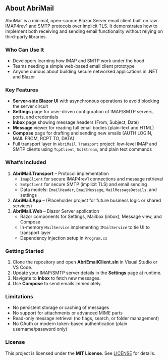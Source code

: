 ## About AbriMail

AbriMail is a minimal, open-source Blazor Server email client built on raw IMAP4rev1 and SMTP protocols over implicit TLS. It demonstrates how to implement both receiving and sending email functionality without relying on third-party libraries.

### Who Can Use It

- Developers learning how IMAP and SMTP work under the hood
- Teams needing a simple web-based email client prototype
- Anyone curious about building secure networked applications in .NET and Blazor

### Key Features

- **Server-side Blazor UI** with asynchronous operations to avoid blocking the server circuit
- **Settings** page for user-driven configuration of IMAP/SMTP servers, ports, and credentials
- **Inbox** page showing message headers (From, Subject, Date)
- **Message** viewer for reading full email bodies (plain-text and HTML)
- **Compose** page for drafting and sending new emails (AUTH LOGIN, MAIL FROM, RCPT TO, DATA)
- Full transport layer in `AbriMail.Transport` project: low-level IMAP and SMTP clients using `TcpClient`, `SslStream`, and plain text commands

### What’s Included

1. **AbriMail.Transport** – Protocol implementation
   - `ImapClient` for secure IMAP4rev1 connections and message retrieval
   - `SmtpClient` for secure SMTP (implicit TLS) and email sending
   - Data models: `EmailHeader`, `EmailMessage`, `MailMessageDetails`, and settings
2. **AbriMail.App** – (Placeholder project for future business logic or shared services)
3. **AbriMail.Web** – Blazor Server application
   - Razor components for Settings, Mailbox (inbox), Message view, and Compose
   - In-memory `MailService` implementing `IMailService` to tie UI to transport layer
   - Dependency injection setup in `Program.cs`

### Getting Started

1. Clone the repository and open **AbriEmailClient.sln** in Visual Studio or VS Code.
2. Update your IMAP/SMTP server details in the **Settings** page at runtime.
3. Navigate to **Inbox** to fetch new messages.
4. Use **Compose** to send emails immediately.

### Limitations

- No persistent storage or caching of messages
- No support for attachments or advanced MIME parts
- Read-only message retrieval (no flags, search, or folder management)
- No OAuth or modern token-based authentication (plain username/password only)

### License

This project is licensed under the **MIT License**. See [LICENSE](LICENSE) for details.
